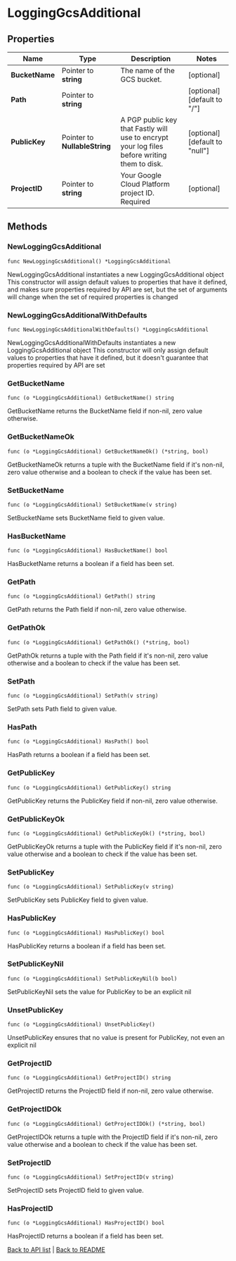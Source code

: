 # LoggingGcsAdditional

## Properties

Name | Type | Description | Notes
------------ | ------------- | ------------- | -------------
**BucketName** | Pointer to **string** | The name of the GCS bucket. | [optional] 
**Path** | Pointer to **string** |  | [optional] [default to "/"]
**PublicKey** | Pointer to **NullableString** | A PGP public key that Fastly will use to encrypt your log files before writing them to disk. | [optional] [default to "null"]
**ProjectID** | Pointer to **string** | Your Google Cloud Platform project ID. Required | [optional] 

## Methods

### NewLoggingGcsAdditional

`func NewLoggingGcsAdditional() *LoggingGcsAdditional`

NewLoggingGcsAdditional instantiates a new LoggingGcsAdditional object
This constructor will assign default values to properties that have it defined,
and makes sure properties required by API are set, but the set of arguments
will change when the set of required properties is changed

### NewLoggingGcsAdditionalWithDefaults

`func NewLoggingGcsAdditionalWithDefaults() *LoggingGcsAdditional`

NewLoggingGcsAdditionalWithDefaults instantiates a new LoggingGcsAdditional object
This constructor will only assign default values to properties that have it defined,
but it doesn't guarantee that properties required by API are set

### GetBucketName

`func (o *LoggingGcsAdditional) GetBucketName() string`

GetBucketName returns the BucketName field if non-nil, zero value otherwise.

### GetBucketNameOk

`func (o *LoggingGcsAdditional) GetBucketNameOk() (*string, bool)`

GetBucketNameOk returns a tuple with the BucketName field if it's non-nil, zero value otherwise
and a boolean to check if the value has been set.

### SetBucketName

`func (o *LoggingGcsAdditional) SetBucketName(v string)`

SetBucketName sets BucketName field to given value.

### HasBucketName

`func (o *LoggingGcsAdditional) HasBucketName() bool`

HasBucketName returns a boolean if a field has been set.

### GetPath

`func (o *LoggingGcsAdditional) GetPath() string`

GetPath returns the Path field if non-nil, zero value otherwise.

### GetPathOk

`func (o *LoggingGcsAdditional) GetPathOk() (*string, bool)`

GetPathOk returns a tuple with the Path field if it's non-nil, zero value otherwise
and a boolean to check if the value has been set.

### SetPath

`func (o *LoggingGcsAdditional) SetPath(v string)`

SetPath sets Path field to given value.

### HasPath

`func (o *LoggingGcsAdditional) HasPath() bool`

HasPath returns a boolean if a field has been set.

### GetPublicKey

`func (o *LoggingGcsAdditional) GetPublicKey() string`

GetPublicKey returns the PublicKey field if non-nil, zero value otherwise.

### GetPublicKeyOk

`func (o *LoggingGcsAdditional) GetPublicKeyOk() (*string, bool)`

GetPublicKeyOk returns a tuple with the PublicKey field if it's non-nil, zero value otherwise
and a boolean to check if the value has been set.

### SetPublicKey

`func (o *LoggingGcsAdditional) SetPublicKey(v string)`

SetPublicKey sets PublicKey field to given value.

### HasPublicKey

`func (o *LoggingGcsAdditional) HasPublicKey() bool`

HasPublicKey returns a boolean if a field has been set.

### SetPublicKeyNil

`func (o *LoggingGcsAdditional) SetPublicKeyNil(b bool)`

 SetPublicKeyNil sets the value for PublicKey to be an explicit nil

### UnsetPublicKey
`func (o *LoggingGcsAdditional) UnsetPublicKey()`

UnsetPublicKey ensures that no value is present for PublicKey, not even an explicit nil
### GetProjectID

`func (o *LoggingGcsAdditional) GetProjectID() string`

GetProjectID returns the ProjectID field if non-nil, zero value otherwise.

### GetProjectIDOk

`func (o *LoggingGcsAdditional) GetProjectIDOk() (*string, bool)`

GetProjectIDOk returns a tuple with the ProjectID field if it's non-nil, zero value otherwise
and a boolean to check if the value has been set.

### SetProjectID

`func (o *LoggingGcsAdditional) SetProjectID(v string)`

SetProjectID sets ProjectID field to given value.

### HasProjectID

`func (o *LoggingGcsAdditional) HasProjectID() bool`

HasProjectID returns a boolean if a field has been set.


[Back to API list](../README.md#documentation-for-api-endpoints) | [Back to README](../README.md)
